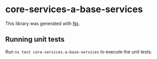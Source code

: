 # core-services-a-base-services

This library was generated with [Nx](https://nx.dev).

## Running unit tests

Run `nx test core-services-a-base-services` to execute the unit tests.
